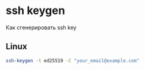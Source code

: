 # ssh keygen

Как сгенерировать ssh key

## Linux
```sh
ssh-keygen -t ed25519 -C "your_email@example.com"
```

